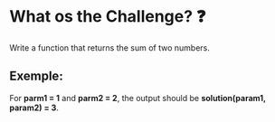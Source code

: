# What os the Challenge? ❓
Write a function that returns the sum of two numbers.

## Exemple:
For __parm1 = 1__ and __parm2 = 2__, the output should be __solution(param1, param2) = 3__.